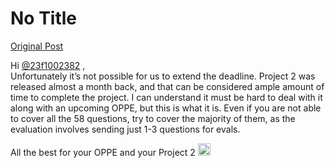 # No Title

[Original Post](https://discourse.onlinedegree.iitm.ac.in/t/169029/111)

<p>Hi <a class="mention" href="/u/23f1002382">@23f1002382</a> ,<br>
Unfortunately it’s not possible for us to extend the deadline. Project 2 was released almost a month back, and that can be considered ample amount of time to complete the project. I can understand it must be hard to deal with it along with an upcoming OPPE, but this is what it is. Even if you are not able to cover all the 58 questions, try to cover the majority of them, as the evaluation involves sending just 1-3 questions for evals.</p>
<p>All the best for your OPPE and your Project 2 <img src="https://emoji.discourse-cdn.com/google/victory_hand.png?v=14" title=":victory_hand:" class="emoji" alt=":victory_hand:" loading="lazy" width="20" height="20"></p>
